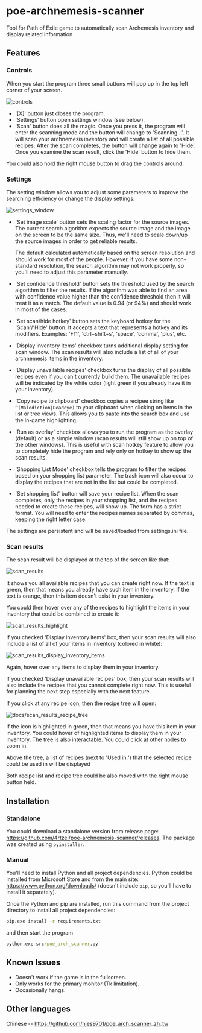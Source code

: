 # poe-archnemesis-scanner
Tool for Path of Exile game to automatically scan Archemesis inventory and display related information

## Features

### Controls
When you start the program three small buttons will pop up in the top left corner of your screen.

![controls](docs/controls.png)

* '[X]' button just closes the program.
* 'Settings' button open settings window (see below).
* 'Scan' button does all the magic. Once you press it, the program will enter the scanning mode and the button will change to 'Scanning...'. It will scan your archnemesis inventory and will create a list of all possible recipes. After the scan completes, the button will change again to 'Hide'. Once you examine the scan result, click the 'Hide' button to hide them.

You could also hold the right mouse button to drag the controls around.

### Settings

The setting window allows you to adjust some parameters to improve the searching efficiency or change the display settings:

![settings_window](docs/settings_window.png)

* 'Set image scale' button sets the scaling factor for the source images. The current search algorithm expects the source image and the image on the screen to be the same size. Thus, we'll need to scale down/up the source images in order to get reliable results.

  The default calculated automatically based on the screen resolution and should work for most of the people. However, if you have some non-standard resolution, the search algorithm may not work properly, so you'll need to adjust this parameter manually.
  
* 'Set confidence threshold' button sets the threshold used by the search algorithm to filter the results. If the algorithm was able to find an area with confidence value higher than the confidence threshold then it will treat it as a match. The default value is 0.94 (or 94%) and should work in most of the cases.

* 'Set scan/hide hotkey' button sets the keyboard hotkey for the 'Scan'/'Hide' button. It accepts a text that represents a hotkey and its modifiers. Examples: 'F11', 'ctrl+shift+s', 'space', 'comma', 'plus', etc.

* 'Display inventory items' checkbox turns additional display setting for scan window. The scan results will also include a list of all of your archnemesis items in the inventory.

* 'Display unavailable recipes' checkbox turns the display of all possible recipes even if you can't currently build them. The unavailable recipes will be indicated by the white color (light green if you already have it in your inventory).

* 'Copy recipe to clipboard' checkbox copies a recipee string like `^(Malediction|Deadeye)` to your clipboard when clicking on items in the list or tree views. This allows you to paste into the search box and use the in-game highlighting.

* 'Run as overlay' checkbox allows you to run the program as the overlay (default) or as a simple window (scan results will still show up on top of the other windows). This is useful with scan hotkey feature to allow you to completely hide the program and rely only on hotkey to show up the scan results.

* 'Shopping List Mode' checkbox tells the program to filter the recipes based on your shopping list parameter. The trash icon will also occur to display the recipes that are not in the list but could be completed.

* 'Set shopping list' button will save your recipe list. When the scan completes, only the recipes in your shopping list, and the recipes needed to create these recipes, will show up. The form has a strict format. You will need to enter the recipes names separated by commas, keeping the right letter case.

The settings are persistent and will be saved/loaded from settings.ini file.

### Scan results
The scan result will be displayed at the top of the screen like that:

![scan_results](docs/scan_results.png)

It shows you all available recipes that you can create right now. If the text is green, then that means you already have such item in the inventory. If the text is orange, then this item doesn't exist in your inventory.

You could then hover over any of the recipes to highlight the items in your inventory that could be combined to create it:

![scan_results_highlight](docs/scan_results_highlight.png)

If you checked 'Display inventory items' box, then your scan results will also include a list of all of your items in inventory (colored in white):

![scan_results_display_inventory_items](docs/scan_results_display_inventory_items.png)

Again, hover over any items to display them in your inventory.

If you checked 'Display unavailable recipes' box, then your scan results will also include the recipes that you cannot complete right now. This is useful for planning the next step especially with the next feature.

If you click at any recipe icon, then the recipe tree will open:

![docs/scan_results_recipe_tree](docs/scan_results_recipe_tree.png)

If the icon is highlighted in green, then that means you have this item in your inventory. You could hover of highlighted items to display them in your inventory. The tree is also interactable. You could click at other nodes to zoom in.

Above the tree, a list of recipes (next to 'Used in:') that the selected recipe could be used in will be displayed

Both recipe list and recipe tree could be also moved with the right mouse button held.

## Installation

### Standalone
You could download a standalone version from release page: https://github.com/4rtzel/poe-archnemesis-scanner/releases. The package was created using `pyinstaller`.

### Manual
You'll need to install Python and all project dependencies. Python could be installed from Microsoft Store and from the main site: https://www.python.org/downloads/ (doesn't include `pip`, so you'll have to install it separately).

Once the Python and pip are installed, run this command from the project directory to install all project dependencies:

```cmd
pip.exe install -r requirements.txt
```

and then start the program

```cmd
python.exe src/poe_arch_scanner.py
```

## Known Issues

* Doesn't work if the game is in the fullscreen.
* Only works for the primary monitor (Tk limitation).
* Occasionally hangs.

## Other languages
Chinese -- https://github.com/njes9701/poe_arch_scanner_zh_tw
